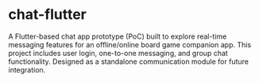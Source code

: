 # chat-flutter
A Flutter-based chat app prototype (PoC) built to explore real-time messaging features for an offline/online board game companion app. This project includes user login, one-to-one messaging, and group chat functionality. Designed as a standalone communication module for future integration.
